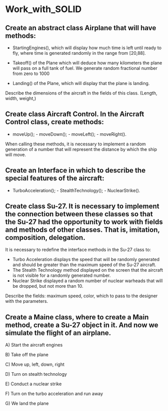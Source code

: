 # Work_with_SOLID

## Create an abstract class Airplane that will have methods:

- StartingEngines(), which will display how much time is left until ready to fly, where time is generated randomly in the range from [20,88].

- Takeoff() of the Plane which will deduce how many kilometers the plane will pass on a full tank of fuel. We generate random fractional number from zero to 1000

- Landing() of the Plane, which will display that the plane is landing.

Describe the dimensions of the aircraft in the fields of this class. (Length, width, weight,)

## Create class Aircraft Control. In the Aircraft Control class, create methods:

- moveUp(); - moveDown(); - moveLeft(); - moveRight().

When calling these methods, it is necessary to implement a random generation of a number that will represent the distance by which the ship will move.

## Create an Interface in which to describe the special features of the aircraft:

- TurboAcceleration(); - StealthTechnology(); - NuclearStrike().

## Create class Su-27. It is necessary to implement the connection between these classes so that the Su-27 had the opportunity to work with fields and methods of other classes. That is, imitation, composition, delegation.

It is necessary to redefine the interface methods in the Su-27 class to:

- Turbo Acceleration displays the speed that will be randomly generated and should be greater than the maximum speed of the Su-27 aircraft.
- The Stealth Technology method displayed on the screen that the aircraft is not visible for a randomly generated number.
- Nuclear Strike displayed a random number of nuclear warheads that will be dropped, but not more than 10.

Describe the fields: maximum speed, color, which to pass to the designer with the parameters.

## Create a Maine class, where to create a Main method, create a Su-27 object in it. And now we simulate the flight of an airplane.

A) Start the aircraft engines

B) Take off the plane

C) Move up, left, down, right

D) Turn on stealth technology

E) Conduct a nuclear strike

F) Turn on the turbo acceleration and run away

G) We land the plane
